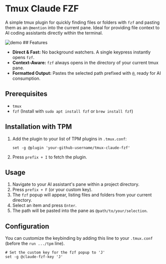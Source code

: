 # Tmux Claude FZF

A simple tmux plugin for quickly finding files or folders with `fzf` and pasting them as an `@mention` into the current pane. Ideal for providing file context to AI coding assistants directly within the terminal.

![demo](https://user-images.githubusercontent.com/username/repo/demo.gif)  ## Features

-   **Direct & Fast:** No background watchers. A single keypress instantly opens `fzf`.
-   **Context-Aware:** `fzf` always opens in the directory of your current tmux pane.
-   **Formatted Output:** Pastes the selected path prefixed with `@`, ready for AI consumption.

## Prerequisites

-   `tmux`
-   `fzf` (Install with `sudo apt install fzf` or `brew install fzf`)

## Installation with TPM

1.  Add the plugin to your list of TPM plugins in `.tmux.conf`:

    ```tmux
    set -g @plugin 'your-github-username/tmux-claude-fzf'
    ```

2.  Press `prefix + I` to fetch the plugin.

## Usage

1.  Navigate to your AI assistant's pane within a project directory.
2.  Press `prefix + F` (or your custom key).
3.  The `fzf` popup will appear, listing files and folders from your current directory.
4.  Select an item and press `Enter`.
5.  The path will be pasted into the pane as `@path/to/your/selection`.

## Configuration

You can customize the keybinding by adding this line to your `.tmux.conf` (before the `run .../tpm` line).

```tmux
# Set the custom key for the fzf popup to 'J'
set -g @claude-fzf-key 'J'
```
